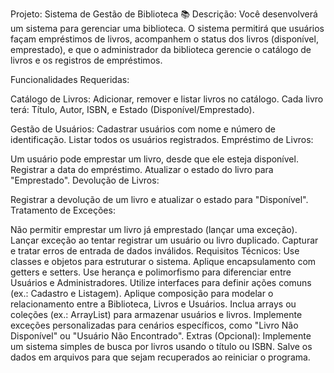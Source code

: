 Projeto: Sistema de Gestão de Biblioteca 📚
Descrição:
Você desenvolverá um sistema para gerenciar uma biblioteca. O sistema permitirá que usuários façam empréstimos de livros, acompanhem o status dos livros (disponível, emprestado), e que o administrador da biblioteca gerencie o catálogo de livros e os registros de empréstimos.

Funcionalidades Requeridas:

Catálogo de Livros:
Adicionar, remover e listar livros no catálogo.
Cada livro terá: Título, Autor, ISBN, e Estado (Disponível/Emprestado).

Gestão de Usuários:
Cadastrar usuários com nome e número de identificação.
Listar todos os usuários registrados.
Empréstimo de Livros:

Um usuário pode emprestar um livro, desde que ele esteja disponível.
Registrar a data do empréstimo.
Atualizar o estado do livro para "Emprestado".
Devolução de Livros:

Registrar a devolução de um livro e atualizar o estado para "Disponível".
Tratamento de Exceções:

Não permitir emprestar um livro já emprestado (lançar uma exceção).
Lançar exceção ao tentar registrar um usuário ou livro duplicado.
Capturar e tratar erros de entrada de dados inválidos.
Requisitos Técnicos:
Use classes e objetos para estruturar o sistema.
Aplique encapsulamento com getters e setters.
Use herança e polimorfismo para diferenciar entre Usuários e Administradores.
Utilize interfaces para definir ações comuns (ex.: Cadastro e Listagem).
Aplique composição para modelar o relacionamento entre a Biblioteca, Livros e Usuários.
Inclua arrays ou coleções (ex.: ArrayList) para armazenar usuários e livros.
Implemente exceções personalizadas para cenários específicos, como "Livro Não Disponível" ou "Usuário Não Encontrado".
Extras (Opcional):
Implemente um sistema simples de busca por livros usando o título ou ISBN.
Salve os dados em arquivos para que sejam recuperados ao reiniciar o programa.
